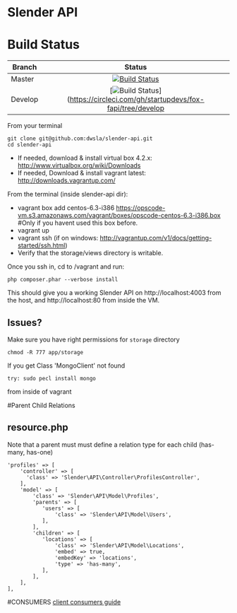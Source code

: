 Slender API
===
Build Status
============

| Branch    | Status                                                                                                                                                                                            |
| --------- |:-------------------------------------------------------------------------------------------------------------------------------------------------------------------------------------------------:|
| Master    | [![Build Status](https://circleci.com/gh/dwsla/slender-api/tree/master.png?circle-token=a2befce0815c6078a9a7e1cfba74dc61abbc7337)](https://circleci.com/gh/startupdevs/fox-fapi/tree/master)      |
| Develop   | [![Build Status](https://circleci.com/gh/dwsla/slender-api/tree/develop.png?circle-token=a2befce0815c6078a9a7e1cfba74dc61abbc7337)](https://circleci.com/gh/startupdevs/fox-fapi/tree/develop     |

From your terminal
```
git clone git@github.com:dwsla/slender-api.git
cd slender-api
```

* If needed, download & install virtual box 4.2.x: http://www.virtualbox.org/wiki/Downloads
* If needed, Download & install vagrant latest: http://downloads.vagrantup.com/

From the terminal (inside slender-api dir):
* vagrant box add centos-6.3-i386 https://opscode-vm.s3.amazonaws.com/vagrant/boxes/opscode-centos-6.3-i386.box #Only if you havent used this box before.
* vagrant up
* vagrant ssh (if on windows: http://vagrantup.com/v1/docs/getting-started/ssh.html)
* Verify that the storage/views directory is writable.


Once you ssh in, cd to /vagrant and run:
```
php composer.phar --verbose install
```

This should give you a working Slender API on http://localhost:4003 from the host, and http://localhost:80 from inside the VM.


Issues?
---------------------

Make sure you have right permissions for `storage` directory
```
chmod -R 777 app/storage
```

If you get Class 'MongoClient' not found
```
try: sudo pecl install mongo
```
from inside of vagrant

#Parent Child Relations

resource.php
------
Note that a parent must must define a relation type for each child (has-many, has-one)
```
'profiles' => [
    'controller' => [
      'class' => 'Slender\API\Controller\ProfilesController',
    ],
    'model' => [
        'class' => 'Slender\API\Model\Profiles',
        'parents' => [
           'users' => [
               'class' => 'Slender\API\Model\Users',
           ],
        ],
        'children' => [
           'locations' => [
               'class' => 'Slender\API\Model\Locations',
               'embed' => true,
               'embedKey' => 'locations',
               'type' => 'has-many',
           ],
        ],
    ],
],
```

#CONSUMERS
<a href="https://github.com/dwsla/slender-api/wiki/Client-Consumers">client consumers guide</a>
